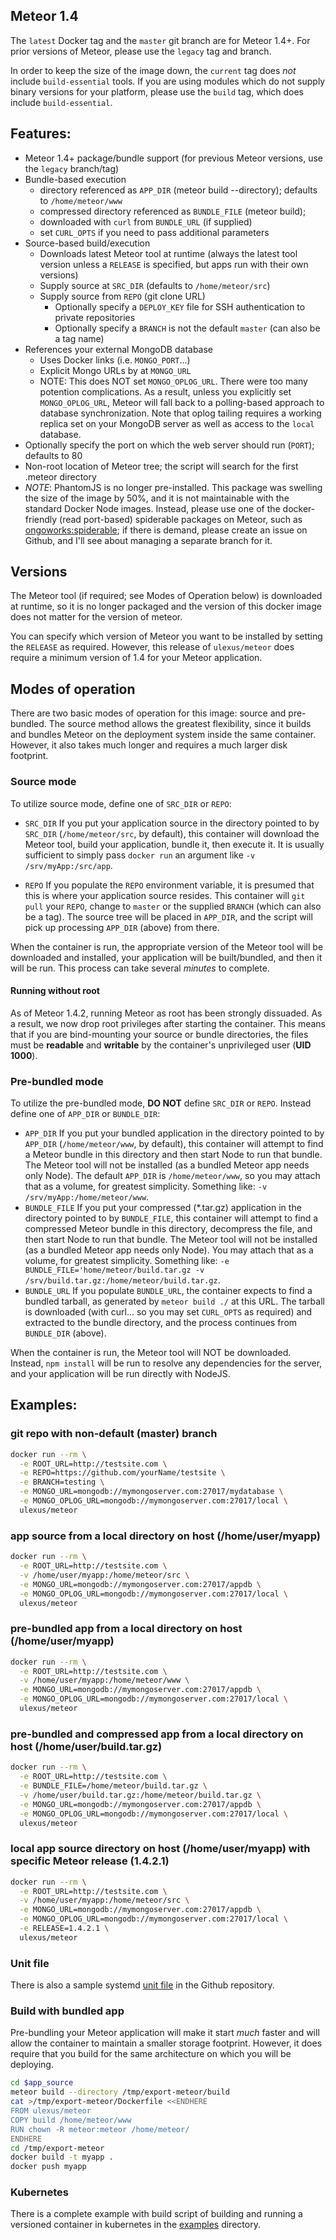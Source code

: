 ## Meteor 1.4

The `latest` Docker tag and the `master` git branch are for Meteor 1.4+.  For
prior versions of Meteor, please use the `legacy` tag and branch.

In order to keep the size of the image down, the `current` tag does _not_
include `build-essential` tools.  If you are using modules which do not supply
binary versions for your platform, please use the `build` tag, which does
include `build-essential`.

## Features:

 * Meteor 1.4+ package/bundle support (for previous Meteor versions, use the
   `legacy` branch/tag)
 * Bundle-based execution
   * directory referenced as `APP_DIR` (meteor build --directory); defaults to `/home/meteor/www`
   * compressed directory referenced as `BUNDLE_FILE` (meteor build);
   * downloaded with `curl` from `BUNDLE_URL` (if supplied)
   * set `CURL_OPTS` if you need to pass additional parameters
 * Source-based build/execution
   * Downloads latest Meteor tool at runtime (always the latest tool version unless a `RELEASE` is specified, but apps run with their own versions)
   * Supply source at `SRC_DIR` (defaults to `/home/meteor/src`)
   * Supply source from `REPO` (git clone URL)
      * Optionally specify a `DEPLOY_KEY` file for SSH authentication to private repositories
      * Optionally specify a `BRANCH` is not the default `master` (can also be a tag name)
 * References your external MongoDB database
   * Uses Docker links (i.e. `MONGO_PORT`...)
   * Explicit Mongo URLs by at `MONGO_URL`
   * NOTE: This does NOT set `MONGO_OPLOG_URL`.  There were too many potention complications.  As a result, unless you explicitly set `MONGO_OPLOG_URL`, Meteor will fall back to a polling-based approach to database synchronization.  Note that oplog tailing requires a working replica set on your MongoDB server as well as access to the `local` database.
 * Optionally specify the port on which the web server should run (`PORT`); defaults to 80
 * Non-root location of Meteor tree; the script will search for the first .meteor directory
 * _NOTE_: PhantomJS is no longer pre-installed.  This package was swelling the size of the image by 50%, and it is not maintainable with the standard Docker Node images.  Instead, please use one of the docker-friendly (read port-based) spiderable packages on Meteor, such as [ongoworks:spiderable](https://atmospherejs.com/ongoworks/spiderable);  if there is demand, please create an issue on Github, and I'll see about managing a separate branch for it.

## Versions

The Meteor tool (if required; see Modes of Operation below) is downloaded at
runtime, so it is no longer packaged and the version of this docker image does
not matter for the version of meteor.

You can specify which version of Meteor you want to be installed by setting the
`RELEASE` as required.  However, this release of `ulexus/meteor` does require a
minimum version of 1.4 for your Meteor application.

## Modes of operation

There are two basic modes of operation for this image: source and pre-bundled.
The source method allows the greatest flexibility, since it builds and bundles
Meteor on the deployment system inside the same container.  However, it also
takes much longer and requires a much larger disk footprint.

### Source mode

To utilize source mode, define one of `SRC_DIR` or `REPO`:

  - `SRC_DIR`
      If you put your application source in the directory pointed to by `SRC_DIR` (`/home/meteor/src`, by default), this container will download the Meteor tool,
      build your application, bundle it, then execute it.  It is usually sufficient to simply pass `docker run` an argument like `-v /srv/myApp:/src/app`.

  - `REPO`
      If you populate the `REPO` environment variable, it is presumed that this is where your application source resides.  This container will
      `git pull` your `REPO`, change to `master` or the supplied `BRANCH` (which can also be a tag).  The source tree will be placed in
      `APP_DIR`, and the script will pick up processing `APP_DIR` (above) from there.

When the container is run, the appropriate version of the Meteor tool will be
downloaded and installed, your application will be built/bundled, and then it
will be run.  This process can take several *minutes* to complete.

#### Running without root

As of Meteor 1.4.2, running Meteor as root has been strongly dissuaded.  As a
result, we now drop root privileges after starting the container.  This means
that if you are bind-mounting your source or bundle directories, the files must
be **readable** and **writable** by the container's unprivileged user (**UID 1000**).

### Pre-bundled mode

To utilize the pre-bundled mode, **DO NOT** define `SRC_DIR` or `REPO`.  Instead
define one of `APP_DIR` or `BUNDLE_DIR`:

  - `APP_DIR`
      If you put your bundled application in the directory pointed to by `APP_DIR` (`/home/meteor/www`, by default), this container will attempt to find a Meteor bundle
      in this directory and then start Node to run that bundle.  The Meteor tool will not be installed (as a bundled Meteor app needs only Node).
      The default `APP_DIR` is `/home/meteor/www`, so you may attach that as a volume, for greatest simplicity.  Something like: `-v /srv/myApp:/home/meteor/www`.
  - `BUNDLE_FILE`
      If you put your compressed (*.tar.gz) application in the directory pointed to by `BUNDLE_FILE`, this container will attempt to find a compressed Meteor bundle
      in this directory, decompress the file, and then start Node to run that bundle.  The Meteor tool will not be installed (as a bundled Meteor app needs only Node).
      You may attach that as a volume, for greatest simplicity.  Something like: `-e BUNDLE_FILE='home/meteor/build.tar.gz -v /srv/build.tar.gz:/home/meteor/build.tar.gz`.
  - `BUNDLE_URL`
      If you populate `BUNDLE_URL`, the container expects to find a bundled tarball, as generated by `meteor build ./` at this URL.  The tarball is
      downloaded (with curl... so you may set `CURL_OPTS` as required) and extracted to the bundle directory, and the process continues from `BUNDLE_DIR` (above).

When the container is run, the Meteor tool will NOT be downloaded.  Instead,
`npm install` will be run to resolve any dependencies for the server, and your
application will be run directly with NodeJS.

## Examples:

### git repo with non-default (master) branch
```sh
docker run --rm \
  -e ROOT_URL=http://testsite.com \
  -e REPO=https://github.com/yourName/testsite \
  -e BRANCH=testing \
  -e MONGO_URL=mongodb://mymongoserver.com:27017/mydatabase \
  -e MONGO_OPLOG_URL=mongodb://mymongoserver.com:27017/local \
  ulexus/meteor
```

### app source from a local directory on host (/home/user/myapp)
```sh
docker run --rm \
  -e ROOT_URL=http://testsite.com \
  -v /home/user/myapp:/home/meteor/src \
  -e MONGO_URL=mongodb://mymongoserver.com:27017/appdb \
  -e MONGO_OPLOG_URL=mongodb://mymongoserver.com:27017/local \
  ulexus/meteor
```

### pre-bundled app from a local directory on host (/home/user/myapp)
```sh
docker run --rm \
  -e ROOT_URL=http://testsite.com \
  -v /home/user/myapp:/home/meteor/www \
  -e MONGO_URL=mongodb://mymongoserver.com:27017/appdb \
  -e MONGO_OPLOG_URL=mongodb://mymongoserver.com:27017/local \
  ulexus/meteor
```

### pre-bundled and compressed app from a local directory on host (/home/user/build.tar.gz)
```sh
docker run --rm \
  -e ROOT_URL=http://testsite.com \
  -e BUNDLE_FILE=/home/meteor/build.tar.gz \
  -v /home/user/build.tar.gz:/home/meteor/build.tar.gz \
  -e MONGO_URL=mongodb://mymongoserver.com:27017/appdb \
  -e MONGO_OPLOG_URL=mongodb://mymongoserver.com:27017/local \
  ulexus/meteor
```

### local app source directory on host (/home/user/myapp) with specific Meteor release (1.4.2.1)
```sh
docker run --rm \
  -e ROOT_URL=http://testsite.com \
  -v /home/user/myapp:/home/meteor/src \
  -e MONGO_URL=mongodb://mymongoserver.com:27017/appdb \
  -e MONGO_OPLOG_URL=mongodb://mymongoserver.com:27017/local \
  -e RELEASE=1.4.2.1 \
  ulexus/meteor
```

### Unit file

There is also a sample systemd [unit file](meteor.myapp@.service) in the Github repository.

### Build with bundled app

Pre-bundling your Meteor application will make it start *much* faster and will
allow the container to maintain a smaller storage footprint.  However, it does
require that you build for the same architecture on which you will be deploying.

```bash
cd $app_source
meteor build --directory /tmp/export-meteor/build
cat >/tmp/export-meteor/Dockerfile <<ENDHERE
FROM ulexus/meteor
COPY build /home/meteor/www
RUN chown -R meteor:meteor /home/meteor/
ENDHERE
cd /tmp/export-meteor
docker build -t myapp .
docker push myapp
```

### Kubernetes

There is a complete example with build script of building and running a
versioned container in kubernetes in the
[examples](https://github.com/CyCoreSystems/docker-meteor/tree/v1.4/examples)
directory.

